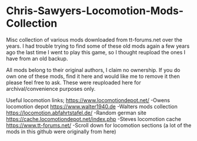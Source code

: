# Chris-Sawyers-Locomotion-Mods-Collection
Misc collection of various mods downloaded from tt-forums.net over the years.
I had trouble trying to find some of these old mods again a few years ago the last time I went to play this game, so I thought reupload the ones I have from an old backup.

All mods belong to their original authors, I claim no ownership. If you do own one of these mods, find it here and would like me to remove it then please feel free to ask. These were reuploaded here for archival/convenience purposes only.

Useful locomotion links;
https://www.locomotiondepot.net/ -Owens locomotion depot
https://www.walter1940.de -Walters mods collection
https://locomotion.abfahrtstafel.de/ -Random german site
https://cache.locomotiondepot.net/index.php -Steves locomotion cache
https://www.tt-forums.net/ -Scroll down for locomotion sections (a lot of the mods in this github were originally from here)
